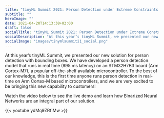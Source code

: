```yaml
---
title: "tinyML Summit 2021: Person Detection under Extreme Constraints - Lessons from the Field"
subtitle: ""
heroImage: ""
date: 2021-04-20T14:13:38+02:00
draft: false
socialTitle: "tinyML Summit 2021: Person Detection under Extreme Constraints - Lessons from the Fieldit21"
socialDescription: "At this year’s tinyML Summit, we presented our new solution for person detection with bounding boxes for Arm Cortex M"
socialImage: "images/tinymlsummit21_social.png"
---
```


At this year’s tinyML Summit, we presented our new solution for person detection with bounding boxes. We have developed a person detection model that runs in real time (895 ms latency) on an STM32H7B3 board (Arm Cortex-M7), a popular off-the-shelf available microcontroller. To the best of our knowledge, this is the first time anyone runs person detection in real-time on Arm Cortex-M based microcontrollers, and we are very excited to be bringing this new capability to customers!

Watch the video below to see the live demo and learn how Binarized Neural Networks are an integral part of our solution.

{{< youtube ydMq9ZRfiMw >}}
